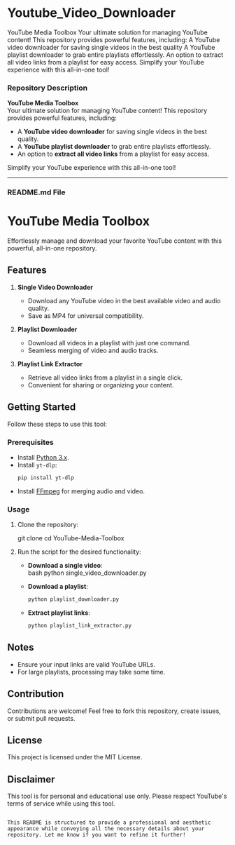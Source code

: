 # Youtube_Video_Downloader
 YouTube Media Toolbox Your ultimate solution for managing YouTube content! This repository provides powerful features, including: 
 A YouTube video downloader for saving single videos in the best quality
 A YouTube playlist downloader to grab entire playlists effortlessly. 
 An option to extract all video links from a playlist for easy access. Simplify your YouTube experience with this all-in-one tool!


### Repository Description

**YouTube Media Toolbox**  
Your ultimate solution for managing YouTube content! This repository provides powerful features, including:  
- A **YouTube video downloader** for saving single videos in the best quality.  
- A **YouTube playlist downloader** to grab entire playlists effortlessly.  
- An option to **extract all video links** from a playlist for easy access.  

Simplify your YouTube experience with this all-in-one tool!

---

### README.md File  


# YouTube Media Toolbox  
Effortlessly manage and download your favorite YouTube content with this powerful, all-in-one repository.  

## Features  
1. **Single Video Downloader**  
   - Download any YouTube video in the best available video and audio quality.  
   - Save as MP4 for universal compatibility.  

2. **Playlist Downloader**  
   - Download all videos in a playlist with just one command.  
   - Seamless merging of video and audio tracks.  

3. **Playlist Link Extractor**  
   - Retrieve all video links from a playlist in a single click.  
   - Convenient for sharing or organizing your content.  

## Getting Started  
Follow these steps to use this tool:  

### Prerequisites  
- Install [Python 3.x](https://www.python.org/downloads/).  
- Install `yt-dlp`:  
  ```bash
  pip install yt-dlp
  ```  
- Install [FFmpeg](https://ffmpeg.org/) for merging audio and video.  

### Usage  
1. Clone the repository:  
   
   git clone <repository-url>
   cd YouTube-Media-Toolbox
   

2. Run the script for the desired functionality:  
   - **Download a single video**:  
     bash
     python single_video_downloader.py
   
   - **Download a playlist**:  
     ```bash
     python playlist_downloader.py
     ```  
   - **Extract playlist links**:  
     ```bash
     python playlist_link_extractor.py
     ```  

## Notes  
- Ensure your input links are valid YouTube URLs.  
- For large playlists, processing may take some time.  

## Contribution  
Contributions are welcome! Feel free to fork this repository, create issues, or submit pull requests.  

## License  
This project is licensed under the MIT License.  

## Disclaimer  
This tool is for personal and educational use only. Please respect YouTube's terms of service while using this tool.  
```  

This README is structured to provide a professional and aesthetic appearance while conveying all the necessary details about your repository. Let me know if you want to refine it further!
